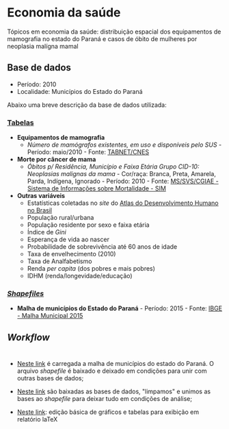 # Economia da saúde

Tópicos em economia da saúde: distribuição espacial dos equipamentos de mamografia no estado do Paraná e casos de óbito de mulheres por neoplasia malígna mamal

## Base de dados

- Período: 2010
- Localidade: Municípios do Estado do Paraná

Abaixo uma breve descrição da base de dados utilizada:

### [Tabelas](https://github.com/rdurl0/economia_da_saude/tree/master/Tabelas)
- **Equipamentos de mamografia**
  - _Número de mamógrafos existentes, em uso e disponíveis pelo SUS_ - Período: maio/2010 - Fonte: [TABNET/CNES](http://www2.datasus.gov.br/DATASUS/index.php?area=0204&id=11671&VObj=http://tabnet.datasus.gov.br/cgi/deftohtm.exe?cnes/cnv/equipo)
- **Morte por câncer de mama**
  - _Óbitos p/ Residência, Município e Faixa Etária Grupo CID-10: Neoplasias malignas da mama_ - Cor/raça: Branca, Preta, Amarela, Parda, Indígena, Ignorado - Período: 2010 - Fonte: [MS/SVS/CGIAE - Sistema de Informações sobre Mortalidade - SIM](http://www2.datasus.gov.br/DATASUS/index.php?area=0205&id=6937)
- **Outras variáveis**
  - Estatísticas coletadas no _site_ do [Atlas do Desenvolvimento Humano no Brasil](https://goo.gl/CWjMkb)
  - População rural/urbana
  - População residente por sexo e faixa etária
  - Índice de _Gini_
  - Esperança de vida ao nascer
  - Probabilidade de sobrevivência até 60 anos de idade
  - Taxa de envelhecimento (2010)
  - Taxa de Analfabetismo
  - Renda _per capita_ (dos pobres e mais pobres)
  - IDHM (renda/longevidade/educação)      
      
      
### [_Shapefiles_](https://github.com/rdurl0/economia_da_saude/tree/master/shp)
- **Malha de municípios do Estado do Paraná** - Período: 2015 - Fonte: [IBGE - Malha Municipal 2015](https://goo.gl/Dprczu)

## _Workflow_

![]()

###
- [Neste link](https://github.com/rdurl0/economia_da_saude/blob/master/1_Malha_de_municipios_no_estado_do_Paran%C3%A1.md) é carregada a malha de municípios do estado do Paraná. O arquivo _shapefile_ é baixado e deixado em condições para unir com outras bases de dados;
- [Neste link](https://github.com/rdurl0/economia_da_saude/blob/master/2_Bases_de_dados.md) são baixadas as bases de dados, "limpamos" e unimos as bases ao _shapefile_ para deixar tudo em condições de análise;

- [Neste link](https://github.com/rdurl0/economia_da_saude/blob/master/3_Analise_exploratoria.md): edição básica de gráficos e tabelas para exibição em relatório laTeX

##
